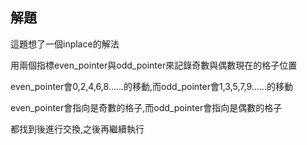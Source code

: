 ## 解題
這題想了一個inplace的解法

用兩個指標even_pointer與odd_pointer來記錄奇數與偶數現在的格子位置

even_pointer會0,2,4,6,8......的移動,而odd_pointer會1,3,5,7,9......的移動

even_pointer會指向是奇數的格子,而odd_pointer會指向是偶數的格子

都找到後進行交換,之後再繼續執行